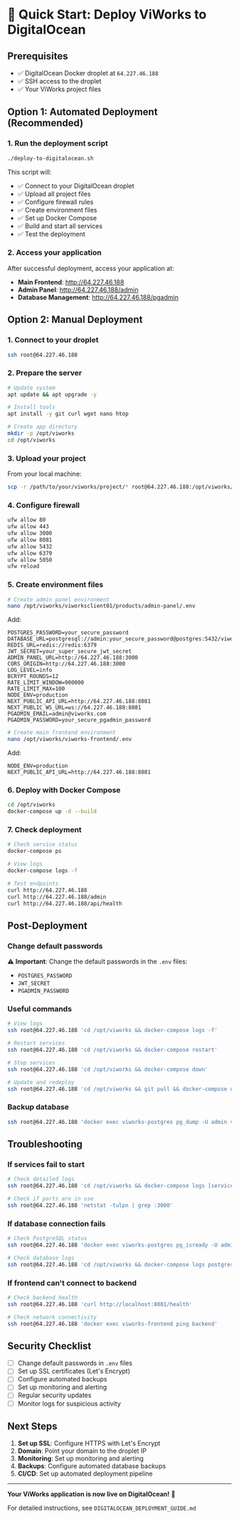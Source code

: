 # 🚀 Quick Start: Deploy ViWorks to DigitalOcean

## Prerequisites
- ✅ DigitalOcean Docker droplet at `64.227.46.188`
- ✅ SSH access to the droplet
- ✅ Your ViWorks project files

## Option 1: Automated Deployment (Recommended)

### 1. Run the deployment script
```bash
./deploy-to-digitalocean.sh
```

This script will:
- ✅ Connect to your DigitalOcean droplet
- ✅ Upload all project files
- ✅ Configure firewall rules
- ✅ Create environment files
- ✅ Set up Docker Compose
- ✅ Build and start all services
- ✅ Test the deployment

### 2. Access your application
After successful deployment, access your application at:
- **Main Frontend**: http://64.227.46.188
- **Admin Panel**: http://64.227.46.188/admin
- **Database Management**: http://64.227.46.188/pgadmin

## Option 2: Manual Deployment

### 1. Connect to your droplet
```bash
ssh root@64.227.46.188
```

### 2. Prepare the server
```bash
# Update system
apt update && apt upgrade -y

# Install tools
apt install -y git curl wget nano htop

# Create app directory
mkdir -p /opt/viworks
cd /opt/viworks
```

### 3. Upload your project
From your local machine:
```bash
scp -r /path/to/your/viworks/project/* root@64.227.46.188:/opt/viworks/
```

### 4. Configure firewall
```bash
ufw allow 80
ufw allow 443
ufw allow 3000
ufw allow 8081
ufw allow 5432
ufw allow 6379
ufw allow 5050
ufw reload
```

### 5. Create environment files
```bash
# Create admin panel environment
nano /opt/viworks/viworksclient01/products/admin-panel/.env
```

Add:
```env
POSTGRES_PASSWORD=your_secure_password
DATABASE_URL=postgresql://admin:your_secure_password@postgres:5432/viworks_admin
REDIS_URL=redis://redis:6379
JWT_SECRET=your_super_secure_jwt_secret
ADMIN_PANEL_URL=http://64.227.46.188:3000
CORS_ORIGIN=http://64.227.46.188:3000
LOG_LEVEL=info
BCRYPT_ROUNDS=12
RATE_LIMIT_WINDOW=900000
RATE_LIMIT_MAX=100
NODE_ENV=production
NEXT_PUBLIC_API_URL=http://64.227.46.188:8081
NEXT_PUBLIC_WS_URL=ws://64.227.46.188:8081
PGADMIN_EMAIL=admin@viworks.com
PGADMIN_PASSWORD=your_secure_pgadmin_password
```

```bash
# Create main frontend environment
nano /opt/viworks/viworks-frontend/.env
```

Add:
```env
NODE_ENV=production
NEXT_PUBLIC_API_URL=http://64.227.46.188:8081
```

### 6. Deploy with Docker Compose
```bash
cd /opt/viworks
docker-compose up -d --build
```

### 7. Check deployment
```bash
# Check service status
docker-compose ps

# View logs
docker-compose logs -f

# Test endpoints
curl http://64.227.46.188
curl http://64.227.46.188/admin
curl http://64.227.46.188/api/health
```

## Post-Deployment

### Change default passwords
⚠️ **Important**: Change the default passwords in the `.env` files:
- `POSTGRES_PASSWORD`
- `JWT_SECRET`
- `PGADMIN_PASSWORD`

### Useful commands
```bash
# View logs
ssh root@64.227.46.188 'cd /opt/viworks && docker-compose logs -f'

# Restart services
ssh root@64.227.46.188 'cd /opt/viworks && docker-compose restart'

# Stop services
ssh root@64.227.46.188 'cd /opt/viworks && docker-compose down'

# Update and redeploy
ssh root@64.227.46.188 'cd /opt/viworks && git pull && docker-compose up -d --build'
```

### Backup database
```bash
ssh root@64.227.46.188 'docker exec viworks-postgres pg_dump -U admin viworks_admin > backup.sql'
```

## Troubleshooting

### If services fail to start
```bash
# Check detailed logs
ssh root@64.227.46.188 'cd /opt/viworks && docker-compose logs [service-name]'

# Check if ports are in use
ssh root@64.227.46.188 'netstat -tulpn | grep :3000'
```

### If database connection fails
```bash
# Check PostgreSQL status
ssh root@64.227.46.188 'docker exec viworks-postgres pg_isready -U admin'

# Check database logs
ssh root@64.227.46.188 'cd /opt/viworks && docker-compose logs postgres'
```

### If frontend can't connect to backend
```bash
# Check backend health
ssh root@64.227.46.188 'curl http://localhost:8081/health'

# Check network connectivity
ssh root@64.227.46.188 'docker exec viworks-frontend ping backend'
```

## Security Checklist

- [ ] Change default passwords in `.env` files
- [ ] Set up SSL certificates (Let's Encrypt)
- [ ] Configure automated backups
- [ ] Set up monitoring and alerting
- [ ] Regular security updates
- [ ] Monitor logs for suspicious activity

## Next Steps

1. **Set up SSL**: Configure HTTPS with Let's Encrypt
2. **Domain**: Point your domain to the droplet IP
3. **Monitoring**: Set up monitoring and alerting
4. **Backups**: Configure automated database backups
5. **CI/CD**: Set up automated deployment pipeline

---

**Your ViWorks application is now live on DigitalOcean!** 🎉

For detailed instructions, see `DIGITALOCEAN_DEPLOYMENT_GUIDE.md`
